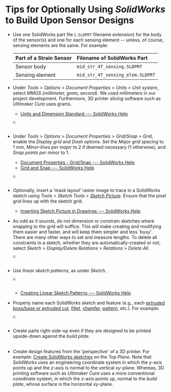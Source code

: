 # Tips for Optionally Using *SolidWorks* to Build Upon Sensor Designs
    
 -  Use one SolidWorks part file (`.SLDPRT` filename extension) for the body of the sensor(s) and one for each sensing element -- unless, of course, sensing elements are the same. For example:
    
    | Part of a Strain Sensor | Filename of SolidWorks Part      |
    |:------------------------|:---------------------------------|
    | Sensor body             | `mid_str_4T_sensing.SLDPRT`      |
    | Sensing element         | `mid_str_4T_sensing_elem.SLDPRT` |
    
 -  Under *Tools* > *Options* > *Document Properties* > *Units* > *Unit system*, select *MMGS (millimeter, gram, second)*. We used millimeters in our project development. Furthermore, 3D printer *slicing* software such as *Ultimaker Cura* uses grams.
    
     -  [Units and Dimension Standard --- SolidWorks Help](http://help.solidworks.com/2021/English/SolidWorks/sldworks/HIDD_UNITS_DIM_STD.htm)
    
    <img src="https://raw.githubusercontent.com/keeganmjgreen/3D-Printed-Sensors-Manual-Demo/main/img/Tips-for-Optionally-Using-SolidWorks-to-Build-Upon-Sensor-Designs-Figure-1.png" style="zoom:50%;" /> \
    ​
    
 -  Under *Tools* > *Options* > *Document Properties* > *Grid/Snap* > *Grid*, enable the *Display grid* and *Dash* options. Set the *Major grid spacing* to 1 mm, *Minor-lines per major* to 2 if deemed necessary (1 otherwise), and *Snap points per minor* to 1.
    
     -  [Document Properties - Grid/Snap --- SolidWorks Help](https://help.solidworks.com/2021/English/SolidWorks/sldworks/HIDD_OPTIONS_GRID.htm)
     -  [Grid and Snap --- SolidWorks Help](http://help.solidworks.com/2021/English/SolidWorks/acadhelp/c_Grid_and_Snap.htm)
    
    <img src="https://raw.githubusercontent.com/keeganmjgreen/3D-Printed-Sensors-Manual-Demo/main/img/Tips-for-Optionally-Using-SolidWorks-to-Build-Upon-Sensor-Designs-Figure-2.png" style="zoom:50%;" /> \
    ​
    
 -  Optionally, insert a 'mask layout' raster image to trace in a SolidWorks sketch using *Tools* > *Sketch Tools* > [*Sketch Picture*](http://help.solidworks.com/2021/English/SolidWorks/sldworks/c_Sketch_Picture.htm). Ensure that the pixel grid lines up with the sketch grid.
    
     -  [Inserting Sketch Picture in Drawings --- SolidWorks Help](https://help.solidworks.com/2021/english/SolidWorks/sldworks/t_insert_sketch_picture_in_drawings.htm)
    
 -  As odd as it sounds, do not dimension or constrain sketches where snapping to the grid will suffice. This will make creating and modifying them easier and faster, and will keep them simpler and less 'busy'. There are many other ways to set and measure lengths. To delete all constraints in a sketch, whether they are automatically-created or not, select *Sketch* > *Display/Delete Relations* > *Relations* > *Delete All*.
    
    <img src="https://raw.githubusercontent.com/keeganmjgreen/3D-Printed-Sensors-Manual-Demo/main/img/Tips-for-Optionally-Using-SolidWorks-to-Build-Upon-Sensor-Designs-Figure-3.png" style="zoom:50%;" /> \
    ​
    
 -  Use *linear sketch patterns*, as under *Sketch*.
    
    <img src="https://raw.githubusercontent.com/keeganmjgreen/3D-Printed-Sensors-Manual-Demo/main/img/Tips-for-Optionally-Using-SolidWorks-to-Build-Upon-Sensor-Designs-Figure-4.png" style="zoom:50%;" /> \
    ​
    
     -  [Creating Linear Sketch Patterns --- SolidWorks Help](http://help.solidworks.com/2021/English/SolidWorks/sldworks/t_Creating_Linear_Sketch_Patterns.htm)
    
 -  Properly name each SolidWorks sketch and feature (e.g., each [extruded boss/base or extruded cut](https://help.solidworks.com/2021/english/solidworks/sldworks/t_creating_an_extrude_feature.htm), [fillet](https://help.solidworks.com/2021/english/SolidWorks/sldworks/t_create_fillets.htm), [chamfer](https://help.solidworks.com/2021/English/SolidWorks/sldworks/t_creating_chamfer_feature.htm), [pattern](http://help.solidworks.com/2021/English/SolidWorks/sldworks/c_Types_of_Patterns_Folder.htm), etc.). For example:
    
    <img src="https://raw.githubusercontent.com/keeganmjgreen/3D-Printed-Sensors-Manual-Demo/main/img/Tips-for-Optionally-Using-SolidWorks-to-Build-Upon-Sensor-Designs-Figure-5.png" style="zoom:50%;" /> \
    ​

 -  Create parts right-side-up even if they are designed to be printed upside-down against the *build plate*. \
    ​
    
 -  Create design features from the 'perspective' of a 3D printer. For example: [Create SolidWorks sketches](http://help.solidworks.com/2021/English/SolidWorks/sldworks/c_Sketch.htm) on the *Top Plane*. Note that SolidWorks uses an engineering coordinate system in which the $y$-axis points up and the $z$-axis is normal to the vertical $xy$-plane. Whereas, 3D printing software such as *Ultimaker Cura* uses a more conventional coordinate system, in which the $z$-axis points up, normal to the *build plate*, whose surface is the horizontal $xy$-plane.
